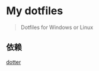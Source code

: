 # My dotfiles

> Dotfiles for Windows or Linux

## 依赖

[dotter](https://github.com/SuperCuber/dotter)